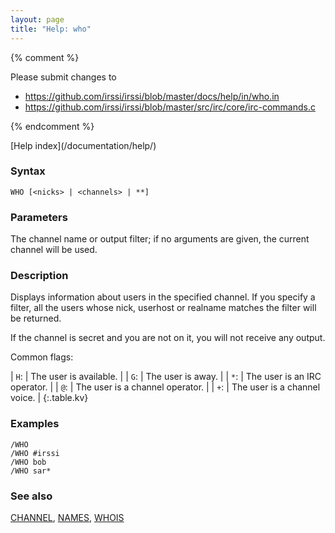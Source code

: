 ```yaml
---
layout: page
title: "Help: who"
---
```


{% comment %}

Please submit changes to
- https://github.com/irssi/irssi/blob/master/docs/help/in/who.in
- https://github.com/irssi/irssi/blob/master/src/irc/core/irc-commands.c


{% endcomment %}
<nav markdown="1">
[Help index](/documentation/help/)
</nav>

### Syntax ###

<div class="highlight irssisyntax"><pre style="\-\-cmdlen:3ch"><code><span class="synB">WHO</span> <span class="syn10">[<span class="syn09">&lt;nicks></span> | <span class="syn09">&lt;channels></span> | <span class="syn">**</span>]</span></code></pre></div>



### Parameters ###

The channel name or output filter; if no arguments are given, the current
channel will be used.

### Description ###

Displays information about users in the specified channel. If you specify a
filter, all the users whose nick, userhost or realname matches the filter
will be returned.

If the channel is secret and you are not on it, you will not receive any
output.

Common flags:


| `H`: |     The user is available. |
| `G`: |     The user is away. |
| `*`: |     The user is an IRC operator. |
| `@`: |     The user is a channel operator. |
| `+`: |     The user is a channel voice. |
{:.table.kv}

### Examples ###

    /WHO
    /WHO #irssi
    /WHO bob
    /WHO sar*

### See also ###
[CHANNEL](/documentation/help/channel/), [NAMES](/documentation/help/names/), [WHOIS](/documentation/help/whois/)

